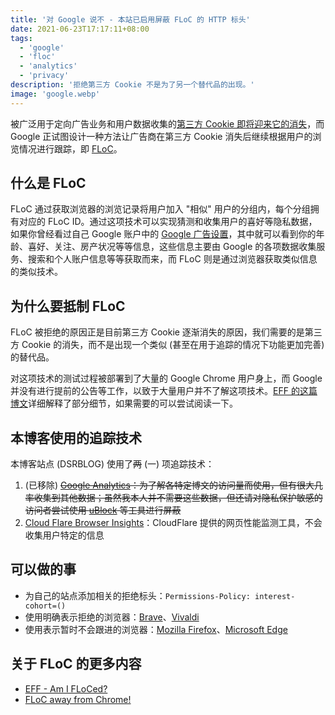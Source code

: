 ```yaml
---
title: '对 Google 说不 - 本站已启用屏蔽 FLoC 的 HTTP 标头'
date: 2021-06-23T17:17:11+08:00
tags:
  - 'google'
  - 'floc'
  - 'analytics'
  - 'privacy'
description: '拒绝第三方 Cookie 不是为了另一个替代品的出现。'
image: 'google.webp'
---
```


被广泛用于定向广告业务和用户数据收集的[第三方 Cookie 即将迎来它的消失](https://www.cookiebot.com/en/google-third-party-cookies/)，而 Google 正试图设计一种方法让广告商在第三方 Cookie 消失后继续根据用户的浏览情况进行跟踪，即 [FLoC](https://github.com/WICG/floc)。

<!--more-->

## 什么是 FLoC

FLoC 通过获取浏览器的浏览记录将用户加入 "相似" 用户的分组内，每个分组拥有对应的 FLoC ID。通过这项技术可以实现猜测和收集用户的喜好等隐私数据，如果你曾经看过自己 Google 账户中的 [Google 广告设置](https://adssettings.google.com)，其中就可以看到你的年龄、喜好、关注、房产状况等等信息，这些信息主要由 Google 的各项数据收集服务、搜索和个人账户信息等等获取而来，而 FLoC 则是通过浏览器获取类似信息的类似技术。

## 为什么要抵制 FLoC

FLoC 被拒绝的原因正是目前第三方 Cookie 逐渐消失的原因，我们需要的是第三方 Cookie 的消失，而不是出现一个类似 (甚至在用于追踪的情况下功能更加完善) 的替代品。

对这项技术的测试过程被部署到了大量的 Google Chrome 用户身上，而 Google 并没有进行提前的公告等工作，以致于大量用户并不了解这项技术。[EFF 的这篇博文](https://www.eff.org/deeplinks/2021/03/google-testing-its-controversial-new-ad-targeting-tech-millions-browsers-heres)详细解释了部分细节，如果需要的可以尝试阅读一下。

## 本博客使用的追踪技术

本博客站点 (DSRBLOG) 使用了~~两~~ (一) 项追踪技术：

1. (已移除) ~~[Google Analytics](https://analytics.google.com)：为了解各特定博文的访问量而使用，但有很大几率收集到其他数据；虽然我本人并不需要这些数据，但还请对隐私保护敏感的访问者尝试使用 [uBlock](https://ublock.org) 等工具进行屏蔽~~
2. [Cloud Flare Browser Insights](https://blog.cloudflare.com/introducing-browser-insights/)：CloudFlare 提供的网页性能监测工具，不会收集用户特定的信息

## 可以做的事

- 为自己的站点添加相关的拒绝标头：`Permissions-Policy: interest-cohort=()`
- 使用明确表示拒绝的浏览器：[Brave](https://brave.com)、[Vivaldi](https://vivaldi.com/)
- 使用表示暂时不会跟进的浏览器：[Mozilla Firefox](https://www.mozilla.org/en-US/firefox/)、[Microsoft Edge](https://www.microsoft.com/en-us/edge)

## 关于 FLoC 的更多内容

- [EFF - Am I FLoCed?](https://amifloced.org)
- [FLoC away from Chrome!](https://www.floc-away-from-chrome.com)
